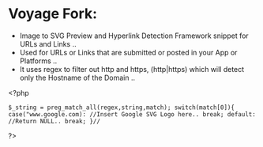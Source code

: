 # Voyage Fork:
* Image to SVG Preview and Hyperlink Detection Framework snippet for URLs and Links ..
* Used for URLs or Links that are submitted or posted in your App or Platforms ..
* It uses regex to filter out http and https, (http|https) which will detect only the Hostname of the Domain ..

&lt;?php

``
$_string = preg_match_all(regex,string,match);
switch(match[0]){
case("www.google.com):
//Insert Google SVG Logo here..
break;
default:
//Return NULL..
break;
}//
``

?&gt;